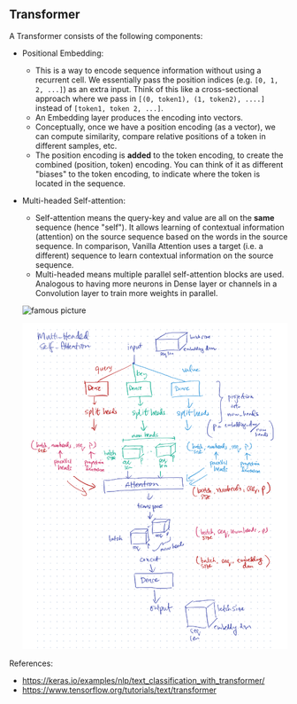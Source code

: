 ## Transformer

A Transformer consists of the following components:
- Positional Embedding:
  - This is a way to encode sequence information without using a recurrent cell. We essentially pass the position indices (e.g. `[0, 1, 2, ...]`) as an extra input. Think of this like a cross-sectional approach where we pass in `[(0, token1), (1, token2), ....]` instead of `[token1, token 2, ...]`.
  - An Embedding layer produces the encoding into vectors.
  - Conceptually, once we have a position encoding (as a vector), we can compute similarity, compare relative positions of a token in different samples, etc.
  - The position encoding is **added** to the token encoding, to create the combined (position, token) encoding. You can think of it as different "biases" to the token encoding, to indicate where the token is located in the sequence.
- Multi-headed Self-attention:
  - Self-attention means the query-key and value are all on the **same** sequence (hence "self"). It allows learning of contextual information (attention) on the source sequence based on the words in the source sequence. In comparison, Vanilla Attention uses a target (i.e. a different) sequence to learn contextual information on the source sequence.
  - Multi-headed means multiple parallel self-attention blocks are used. Analogous to having more neurons in Dense layer or channels in a Convolution layer to train more weights in parallel.
  
  ![famous picture](https://www.tensorflow.org/images/tutorials/transformer/multi_head_attention.png)

  ![internals](multiheaded_self_attention.png)

References:
- https://keras.io/examples/nlp/text_classification_with_transformer/
- https://www.tensorflow.org/tutorials/text/transformer
